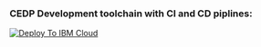 ### CEDP Development toolchain with CI and CD piplines:
[![Deploy To IBM Cloud](https://console.bluemix.net/devops/graphics/create_toolchain_button.png)](https://console.bluemix.net/devops/setup/deploy/?repository=https://github.com/CEDP-Garage-DevOps/cedp-toolchain.git&branch=toolchain-dev-2.0-tekton&env_id=ibm:yp:us-south)
